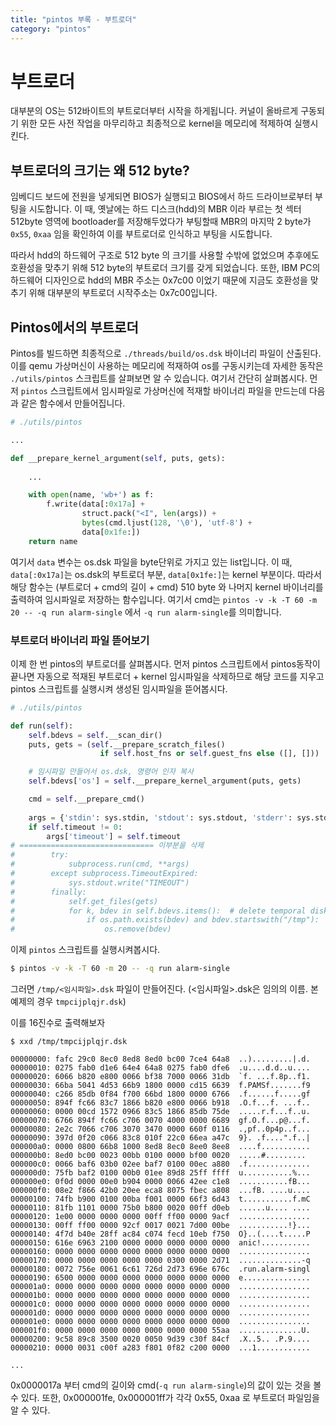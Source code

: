 ```yaml
---
title: "pintos 부록 - 부트로더"
category: "pintos"
---
```


# 부트로더
대부분의 OS는 512바이트의 부트로더부터 시작을 하게됩니다. 커널이 올바르게 구동되기 위한 모든 사전 작업을 마무리하고 최종적으로 kernel을 메모리에 적제하여 실행시킨다.

## 부트로더의 크기는 왜 512 byte?
임베디드 보드에 전원을 넣게되면 BIOS가 실행되고 BIOS에서 하드 드라이브로부터 부팅을 시도합니다. 이 때, 옛날에는 하드 디스크(hdd)의 MBR 이라 부르는 첫 섹터 512byte 영역에 bootloader를 저장해두었다가 부팅할때 MBR의 마지막 2 byte가 `0x55`, `0xaa` 임을 확인하여 이를 부트로더로 인식하고 부팅을 시도합니다. 

따라서 hdd의 하드웨어 구조로 512 byte 의 크기를 사용할 수밖에 없었으며 추후에도 호환성을 맞추기 위해 512 byte의 부트로더 크기를 갖게 되었습니다. 또한, IBM PC의 하드웨어 디자인으로 hdd의 MBR 주소는 0x7c00 이었기 때문에 지금도 호환성을 맞추기 위해 대부분의 부트로더 시작주소는 0x7c00입니다.

## Pintos에서의 부트로더
Pintos를 빌드하면 최종적으로 `./threads/build/os.dsk` 바이너리 파일이 산출된다. 이를 qemu 가상머신이 사용하는 메모리에 적재하여 os를 구동시키는데 자세한 동작은 `./utils/pintos` 스크립트를 살펴보면 알 수 있습니다. 여기서 간단히 살펴봅시다. 먼저 `pintos` 스크립트에서 임시파일로 가상머신에 적재할 바이너리 파일을 만드는데 다음과 같은 함수에서 만들어집니다.

```python
# ./utils/pintos

...

def __prepare_kernel_argument(self, puts, gets):
    
    ...

    with open(name, 'wb+') as f:
        f.write(data[:0x17a] +
                struct.pack("<I", len(args)) +
                bytes(cmd.ljust(128, '\0'), 'utf-8') +
                data[0x1fe:])
    return name
```

여기서 `data` 변수는 os.dsk 파일을 byte단위로 가지고 있는 list입니다. 이 때, `data[:0x17a]`는 os.dsk의 부트로더 부분, `data[0x1fe:]`는 kernel 부분이다. 따라서 해당 함수는 (부트로더 + cmd의 길이 + cmd) 510 byte 와 나머지 kernel 바이너리를 출력하여 임시파일로 저장하는 함수입니다.
여기서 cmd는 `pintos -v -k -T 60 -m 20 -- -q run alarm-single` 에서 `-q run alarm-single`를 의미합니다.

### 부트로더 바이너리 파일 뜯어보기
이제 한 번 pintos의 부트로더를 살펴봅시다. 먼저 pintos 스크립트에서 pintos동작이 끝나면 자동으로 적재된 부트로더 + kernel 임시파일을 삭제하므로 해당 코드를 지우고 pintos 스크립트를 실행시켜 생성된 임시파일을 뜯어봅시다.

```python
# ./utils/pintos

def run(self):
    self.bdevs = self.__scan_dir()
    puts, gets = (self.__prepare_scratch_files()
                    if self.host_fns or self.guest_fns else ([], []))

    # 임시파일 만들어서 os.dsk, 명령어 인자 복사
    self.bdevs['os'] = self.__prepare_kernel_argument(puts, gets)

    cmd = self.__prepare_cmd()  
    
    args = {'stdin': sys.stdin, 'stdout': sys.stdout, 'stderr': sys.stderr}
    if self.timeout != 0:
        args['timeout'] = self.timeout
# ============================== 이부분을 삭제
#        try:
#            subprocess.run(cmd, **args)
#        except subprocess.TimeoutExpired:
#            sys.stdout.write("TIMEOUT")
#        finally:
#            self.get_files(gets)
#            for k, bdev in self.bdevs.items():  # delete temporal disk file
#                if os.path.exists(bdev) and bdev.startswith("/tmp"):
#                    os.remove(bdev)

```

이제 `pintos` 스크립트를 실행시켜봅시다.
```bash
$ pintos -v -k -T 60 -m 20 -- -q run alarm-single
```

그러면 `/tmp/<임시파일>.dsk` 파일이 만들어진다. (<임시파일>.dsk은 임의의 이름. 본 예제의 경우 `tmpcijplqjr.dsk`)

이를 16진수로 출력해보자
```
$ xxd /tmp/tmpcijplqjr.dsk

00000000: fafc 29c0 8ec0 8ed8 8ed0 bc00 7ce4 64a8  ..).........|.d.
00000010: 0275 fab0 d1e6 64e4 64a8 0275 fab0 dfe6  .u....d.d..u....
00000020: 6066 b820 e800 0066 bf38 7000 0066 31db  `f. ...f.8p..f1.
00000030: 66ba 5041 4d53 66b9 1800 0000 cd15 6639  f.PAMSf.......f9
00000040: c266 85db 0f84 f700 66bd 1800 0000 6766  .f......f.....gf
00000050: 894f fc66 83c7 1866 b820 e800 0066 b918  .O.f...f. ...f..
00000060: 0000 00cd 1572 0966 83c5 1866 85db 75de  .....r.f...f..u.
00000070: 6766 894f fc66 c706 0070 4000 0000 6689  gf.O.f...p@...f.
00000080: 2e2c 7066 c706 3070 3470 0000 660f 0116  .,pf..0p4p..f...
00000090: 397d 0f20 c066 83c8 010f 22c0 66ea a47c  9}. .f....".f..|
000000a0: 0000 0800 66b8 1000 8ed8 8ec0 8ee0 8ee8  ....f...........
000000b0: 8ed0 bc00 0023 00bb 0100 0000 bf00 0020  .....#......... 
000000c0: 0066 baf6 03b0 02ee baf7 0100 00ec a880  .f..............
000000d0: 75fb baf2 0100 00b0 01ee 89d8 25ff ffff  u...........%...
000000e0: 0f0d 0000 00e0 b904 0000 0066 42ee c1e8  ...........fB...
000000f0: 08e2 f866 42b0 20ee eca8 8075 fbec a808  ...fB. ....u....
00000100: 74fb b900 0100 00ba f001 0000 66f3 6d43  t...........f.mC
00000110: 81fb 1101 0000 75b0 b800 0020 00ff d0eb  ......u.... ....
00000120: 1e00 0000 0000 0000 00ff ff00 0000 9acf  ................
00000130: 00ff ff00 0000 92cf 0017 0021 7d00 00be  ...........!}...
00000140: 4f7d b40e 28ff ac84 c074 fecd 10eb f750  O}..(....t.....P
00000150: 616e 6963 2100 0000 0000 0000 0000 0000  anic!...........
00000160: 0000 0000 0000 0000 0000 0000 0000 0000  ................
00000170: 0000 0000 0000 0000 0000 0300 0000 2d71  ..............-q
00000180: 0072 756e 0061 6c61 726d 2d73 696e 676c  .run.alarm-singl
00000190: 6500 0000 0000 0000 0000 0000 0000 0000  e...............
000001a0: 0000 0000 0000 0000 0000 0000 0000 0000  ................
000001b0: 0000 0000 0000 0000 0000 0000 0000 0000  ................
000001c0: 0000 0000 0000 0000 0000 0000 0000 0000  ................
000001d0: 0000 0000 0000 0000 0000 0000 0000 0000  ................
000001e0: 0000 0000 0000 0000 0000 0000 0000 0000  ................
000001f0: 0000 0000 0000 0000 0000 0000 0000 55aa  ..............U.
00000200: 9c58 89c8 3500 0020 0050 9d39 c30f 84cf  .X..5.. .P.9....
00000210: 0000 0031 c00f a283 f801 0f82 c200 0000  ...1............

...

```

0x0000017a 부터 cmd의 길이와 cmd(`-q run alarm-single`)의 값이 있는 것을 볼 수 있다. 또한, 0x000001fe, 0x000001ff가 각각 0x55, 0xaa 로 부트로더 파일임을 알 수 있다. 